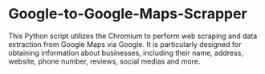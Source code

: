 # Google-to-Google-Maps-Scrapper
This Python script utilizes the Chromium to perform web scraping and data extraction from Google Maps via Google. It is particularly designed for obtaining information about businesses, including their name, address, website, phone number, reviews, social medias and more.
